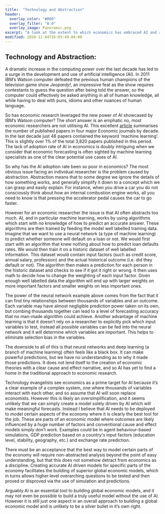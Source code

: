 ```yaml
---
title:  "Technology and Abstraction"
header:
  overlay_color: "#000"
  overlay_filter: "0.0"
  overlay_image: Panoramic.png
excerpt: "A look at the extent to which economics has embraced AI and a discussion of how best to utilise machine learning in Economic research"
modified: 2020-11-04T16:03:49-04:00
---
```

## Technology and Abstraction:

A dramatic increase in the computing power over the last decade has led to a surge in the development and use of artificial intelligence (AI). In 2011 IBM’s Watson computer defeated the previous human champions of the television game show <em>Jeopardy!</em>, an impressive feat as the show requires contestants to guess the question after being told the answer, so the computer could effectively be asked anything in all of human knowledge, all while having to deal with puns, idioms and other nuances of human language. 

So has economic research leveraged the new power of AI showcased by IBM’s Watson computer? The short answer is an emphatic no, most economic researchers are not utilising AI. This excellent <a href="https://towardsdatascience.com/use-of-machine-learning-in-economic-research-what-the-literature-tells-us-28b473f26043" target="_blank">article</a> summarises the number of published papers in four major Economic journals by decade. In the last decade just 48 papers contained the keyword ‘machine learning’. This is slightly over 1% of the total 3,820 papers published in this period. The lack of adoption rate of AI in economics is doubly intriguing when we consider that economic forecasting is often sighted by machine learning specialists as one of the clear potential use cases of AI. 

So why has the AI adoption rate been so poor in economics? The most obvious issue facing an individual researcher is the problem caused by abstraction. Abstraction means that to some degree we ignore the details of how something works, and generally simplify it down to a concept which we can grasp and easily explain. For instance, when you drive a car you do not consciously think about how an internal combustion engine works, all you need to know is that pressing the accelerator pedal causes the car to go faster.

However for an economic researcher the issue is that AI often abstracts too much. AI, and in particular machine learning, works by using algorithms which start with no knowledge of how to predict an accurate answer. These algorithms are then trained by feeding the model well labelled training data. 
Imagine that we want to use a neural network (a type of machine learning) to predict whether someone will default on a loan or not. We would first start with an algorithm that knew nothing about how to predict loan defaults rates. We would then train it on a historic dataset of well labelled information. This dataset would contain input factors (such as credit score, annual salary, profession) and the actual historical outcome (i.e. did they default or not). The algorithm then makes a prediction for each person in the historic dataset and checks to see if it got it right or wrong. It then uses math to decide how to change the weighting of each input factor. Given enough well labelled data the algorithm will end up with larger weights on more important factors and smaller weights on less important ones.

The power of the neural network example above comes from the fact that it can find tiny relationships between thousands of variables and an outcome. Each variable may have almost negligible prediction power taken on its own, but combing thousands together can lead to a level of forecasting accuracy that no man-made algorithm could achieve. Another advantage of machine learning is that it doesn't rely on a researcher to explicitly pick which input variables to test, instead all possible variables can be fed into the neural network and it will determine which variables are important. This helps to eliminate selection bias in the variables.

The downside to all of this is that neural networks and deep learning (a branch of machine learning) often feels like a black box. It can make powerful predictions, but we have no understanding as to why it made those predictions. It does not lend itself to the creation of economic theories with a clear cause and effect narrative, and so AI has yet to find a home in the traditional approach to economic research.

Technology evangelists see economics as a prime target for AI because it’s a clear example of a complex system, one where thousands of variables interact with each other, and so assume that AI will soon replace economists. However this is likely an oversimplification, and it seems unlikely that we can simply create a model solely driven by AI which will make meaningful forecasts. Instead I believe that AI needs to be deployed to model certain aspects of the economy where it is clearly the best tool for the job. These are parts of an economic model where outcomes are likely influenced by a huge number of factors and conventional cause and effect models simply don’t work. Examples could be in agent behaviour-based simulations, GDP prediction based on a country's input factors (education level, stability, geography, etc.) and exchange rate prediction.

There must be an acceptance that the best way to model certain parts of the economy will require non-abstracted analysis beyond the point of easy understanding, but that this does not somehow detract from economics as a discipline. Creating accurate AI driven models for specific parts of the economy facilitates the building of superior global economic models, which in turns allows higher level overarching questions to be tested and then proved or disproved via the use of simulation and predictions. 

Arguably AI is an essential tool to building global economic models, and it may not even be possible to build a truly useful model without the use of AI. However it is still just one aspect in an overall approach to building a global economic model and is unlikely to be a silver bullet in it’s own right.
